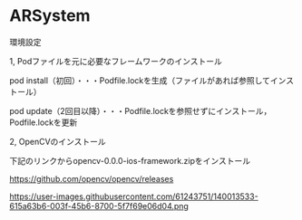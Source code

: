 # ARSystem

環境設定

1, Podファイルを元に必要なフレームワークのインストール

pod install（初回）・・・Podfile.lockを生成（ファイルがあれば参照してインストール）

pod update（2回目以降）・・・Podfile.lockを参照せずにインストール，Podfile.lockを更新



2, OpenCVのインストール

下記のリンクからopencv-0.0.0-ios-framework.zipをインストール

https://github.com/opencv/opencv/releases

https://user-images.githubusercontent.com/61243751/140013533-615a63b6-003f-45b6-8700-5f7f69e06d04.png

